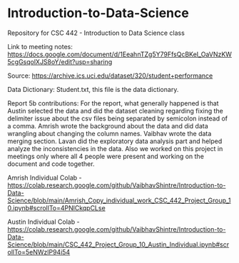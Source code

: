 # Introduction-to-Data-Science
Repository for CSC 442 - Introduction to Data Science class

Link to meeting notes: https://docs.google.com/document/d/1EeahnTZg5Y79FfsQcBKeI_OaVNzKW5cgGsqolXJS8oY/edit?usp=sharing

Source: https://archive.ics.uci.edu/dataset/320/student+performance

Data Dictionary: Student.txt, this file is the data dictionary.

Report 5b contributions: For the report, what generally happened is that Austin selected the data and did the dataset cleaning regarding fixing the delimiter issue about the csv files being separated by semicolon instead of a comma. Amrish wrote the background about the data and did data wrangling about changing the column names. Vaibhav wrote the data merging section. Lavan did the exploratory data analysis part and helped analyze the inconsistencies in the data. Also we worked on this project in meetings only where all 4 people were present and working on the document and code together.

Amrish Individual Colab - https://colab.research.google.com/github/VaibhavShintre/Introduction-to-Data-Science/blob/main/Amrish_Copy_individual_work_CSC_442_Project_Group_10.ipynb#scrollTo=4PNlCkqpCLse 

Austin Individual Colab - https://colab.research.google.com/github/VaibhavShintre/Introduction-to-Data-Science/blob/main/CSC_442_Project_Group_10_Austin_Individual.ipynb#scrollTo=5eNWzlP94i54
